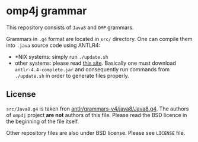 omp4j grammar
=======
This repository consists of `Java8` and `OMP` grammars.

Grammars in `.g4` format are located in `src/` directory. One can compile them into `.java` source code using ANTLR4:
- *NIX systems: simply run `./update.sh`
- other systems: please read [this site](https://theantlrguy.atlassian.net/wiki/display/ANTLR4/Getting+Started+with+ANTLR+v4). Basically one must download `antlr-4.4-complete.jar` and consequently run commands from `./update.sh` in order to generate files properly.

License
-------
`src/Java8.g4` is taken fron [antlr/grammars-v4/java8/Java8.g4](https://github.com/antlr/grammars-v4/blob/3c817f97e8618c9006a9dfdb4d9d9d5cce2c7990/java8/Java8.g4). The authors of `omp4j` project **are not** authors of this file. Please read the BSD licence in the beginning of the file itself.

Other repository files are also under BSD license. Please see `LICENSE` file.
